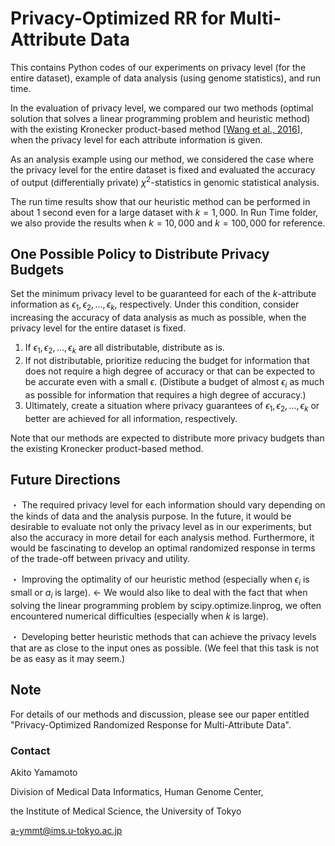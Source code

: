 # Privacy-Optimized RR for Multi-Attribute Data

This contains Python codes of our experiments on privacy level (for the entire dataset), example of data analysis (using genome statistics), and run time.

In the evaluation of privacy level, we compared our two methods (optimal solution that solves a linear programming problem and heuristic method) with the existing Kronecker product-based method [[Wang et al., 2016](https://ceur-ws.org/Vol-1558/paper35.pdf)], when the privacy level for each attribute information is given. 

As an analysis example using our method, we considered the case where the privacy level for the entire dataset is fixed and evaluated the accuracy of output (differentially private) $\chi^2$-statistics in genomic statistical analysis.

The run time results show that our heuristic method can be performed in about $1$ second even for a large dataset with $k = 1,000$. In Run Time folder, we also provide the results when $k = 10,000$ and $k = 100,000$ for reference.

## One Possible Policy to Distribute Privacy Budgets

Set the minimum privacy level to be guaranteed for each of the $k$-attribute information as $\epsilon_1, \epsilon_2, \dots, \epsilon_k$, respectively. Under this condition, consider increasing the accuracy of data analysis as much as possible, when the privacy level for the entire dataset is fixed.

1. If $\epsilon_1, \epsilon_2, \dots, \epsilon_k$ are all distributable, distribute as is.
2. If not distributable, prioritize reducing the budget for information that does not require a high degree of accuracy or that can be expected to be accurate even with a small $\epsilon$. (Distibute a budget of almost $\epsilon_i$ as much as possible for information that requires a high degree of accuracy.)
3. Ultimately, create a situation where privacy guarantees of $\epsilon_1, \epsilon_2, \dots, \epsilon_k$ or better are achieved for all information, respectively.

Note that our methods are expected to distribute more privacy budgets than the existing Kronecker product-based method.

## Future Directions
・ The required privacy level for each information should vary depending on the kinds of data and the analysis purpose. In the future, it would be desirable to evaluate not only the privacy level as in our experiments, but also the accuracy in more detail for each analysis method. Furthermore, it would be fascinating to develop an optimal randomized response in terms of the trade-off between privacy and utility.

・ Improving the optimality of our heuristic method (especially when $\epsilon_i$ is small or $a_i$ is large). ← We would also like to deal with the fact that when solving the linear programming problem by scipy.optimize.linprog, we often encountered numerical difficulties (especially when $k$ is large).

・ Developing better heuristic methods that can achieve the privacy levels that are as close to the input ones as possible. (We feel that this task is not be as easy as it may seem.) 

## Note

For details of our methods and discussion, please see our paper entitled "Privacy-Optimized Randomized Response for Multi-Attribute Data".

### Contact
Akito Yamamoto

Division of Medical Data Informatics, Human Genome Center,

the Institute of Medical Science, the University of Tokyo

a-ymmt@ims.u-tokyo.ac.jp
